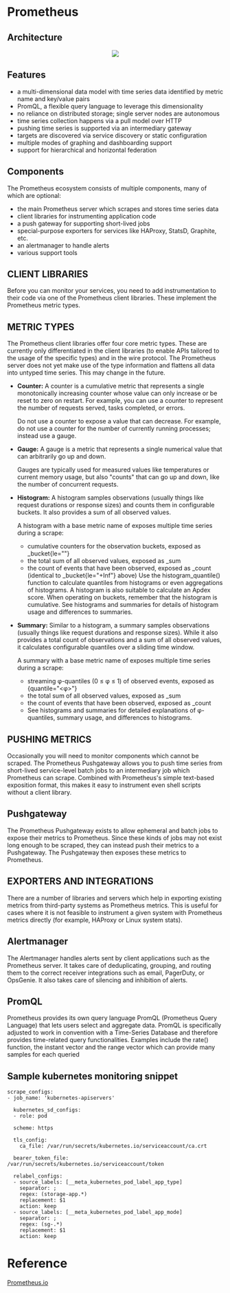 # Prometheus
## Architecture
<p align="center">
  <img src="https://cdn.jsdelivr.net/gh/prometheus/prometheus@c34257d069c630685da35bcef084632ffd5d6209/documentation/images/architecture.svg">
</p>

## Features

- a multi-dimensional data model with time series data identified by metric name and key/value pairs
- PromQL, a flexible query language to leverage this dimensionality
- no reliance on distributed storage; single server nodes are autonomous
- time series collection happens via a pull model over HTTP
- pushing time series is supported via an intermediary gateway
- targets are discovered via service discovery or static configuration
- multiple modes of graphing and dashboarding support
- support for hierarchical and horizontal federation

## Components
The Prometheus ecosystem consists of multiple components, many of which are optional:

- the main Prometheus server which scrapes and stores time series data
- client libraries for instrumenting application code
- a push gateway for supporting short-lived jobs
- special-purpose exporters for services like HAProxy, StatsD, Graphite, etc.
- an alertmanager to handle alerts
- various support tools

## CLIENT LIBRARIES

Before you can monitor your services, you need to add instrumentation to their code via one of the Prometheus client libraries. These implement the Prometheus metric types.

## METRIC TYPES
The Prometheus client libraries offer four core metric types. These are currently only differentiated in the client libraries (to enable APIs tailored to the usage of the specific types) and in the wire protocol. The Prometheus server does not yet make use of the type information and flattens all data into untyped time series. This may change in the future.

- **Counter:** A counter is a cumulative metric that represents a single monotonically increasing counter whose value can only increase or be reset to zero on restart. For example, you can use a counter to represent the number of requests served, tasks completed, or errors.
  
  Do not use a counter to expose a value that can decrease. For example, do not use a counter for the number of currently running processes; instead use a gauge.
- **Gauge:** A gauge is a metric that represents a single numerical value that can arbitrarily go up and down.

  Gauges are typically used for measured values like temperatures or current memory usage, but also "counts" that can go up and down, like the number of concurrent requests.<br>
- **Histogram:** A histogram samples observations (usually things like request durations or response sizes) and counts them in configurable buckets. It also provides a sum of all observed values.

   A histogram with a base metric name of <basename> exposes multiple time series during a scrape:
  - cumulative counters for the observation buckets, exposed as <basename>_bucket{le="<upper inclusive bound>"}
  - the total sum of all observed values, exposed as <basename>_sum
  - the count of events that have been observed, exposed as <basename>_count (identical to <basename>_bucket{le="+Inf"} above)
  Use the histogram_quantile() function to calculate quantiles from histograms or even aggregations of histograms. A histogram is also suitable to calculate an Apdex score. When operating on buckets, remember that the histogram is cumulative. See histograms and summaries for details of histogram usage and differences to summaries.
- **Summary:** Similar to a histogram, a summary samples observations (usually things like request durations and response sizes). While it also provides a total count of observations and a sum of all observed values, it calculates configurable quantiles over a sliding time window.

   A summary with a base metric name of <basename> exposes multiple time series during a scrape:
  - streaming φ-quantiles (0 ≤ φ ≤ 1) of observed events, exposed as <basename>{quantile="<φ>"}
  - the total sum of all observed values, exposed as <basename>_sum
  - the count of events that have been observed, exposed as <basename>_count
  - See histograms and summaries for detailed explanations of φ-quantiles, summary usage, and differences to histograms.
 
## PUSHING METRICS
Occasionally you will need to monitor components which cannot be scraped. The Prometheus Pushgateway allows you to push time series from short-lived service-level batch jobs to an intermediary job which Prometheus can scrape. Combined with Prometheus's simple text-based exposition format, this makes it easy to instrument even shell scripts without a client library.

## Pushgateway
The Prometheus Pushgateway exists to allow ephemeral and batch jobs to expose their metrics to Prometheus. Since these kinds of jobs may not exist long enough to be scraped, they can instead push their metrics to a Pushgateway. The Pushgateway then exposes these metrics to Prometheus.

## EXPORTERS AND INTEGRATIONS
There are a number of libraries and servers which help in exporting existing metrics from third-party systems as Prometheus metrics. This is useful for cases where it is not feasible to instrument a given system with Prometheus metrics directly (for example, HAProxy or Linux system stats).

## Alertmanager
The Alertmanager handles alerts sent by client applications such as the Prometheus server. It takes care of deduplicating, grouping, and routing them to the correct receiver integrations such as email, PagerDuty, or OpsGenie. It also takes care of silencing and inhibition of alerts.

## PromQL
Prometheus provides its own query language PromQL (Prometheus Query Language) that lets users select and aggregate data. PromQL is specifically adjusted to work in convention with a Time-Series Database and therefore provides time-related query functionalities. Examples include the rate() function, the instant vector and the range vector which can provide many samples for each queried

## Sample kubernetes monitoring snippet
```
scrape_configs:
- job_name: 'kubernetes-apiservers'

  kubernetes_sd_configs:
  - role: pod

  scheme: https

  tls_config:
    ca_file: /var/run/secrets/kubernetes.io/serviceaccount/ca.crt

  bearer_token_file: /var/run/secrets/kubernetes.io/serviceaccount/token

  relabel_configs:
  - source_labels: [__meta_kubernetes_pod_label_app_type]
    separator: ;
    regex: (storage-app.*)
    replacement: $1
    action: keep
  - source_labels: [__meta_kubernetes_pod_label_app_mode]
    separator: ;
    regex: (sg-.*)
    replacement: $1
    action: keep
```




# Reference 
[Prometheus.io](https://prometheus.io/)<br>
